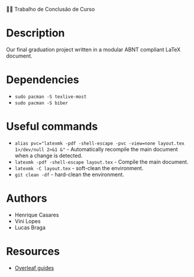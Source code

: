 :student: Trabalho de Conclusão de Curso

# Description
Our final graduation project written in a modular ABNT compliant LaTeX document.

# Dependencies
- `sudo pacman -S texlive-most`
- `sudo pacman -S biber`

# Useful commands
- `alias pvc="latexmk -pdf -shell-escape -pvc -view=none layout.tex 1>/dev/null 2>&1 &"` - Automatically recompile the main document when a change is detected.
- `latexmk -pdf -shell-escape layout.tex` - Compile the main document.
- `latexmk -C layout.tex` - soft-clean the environment.
- `git clean -df` - hard-clean the environment.

# Authors
- Henrique Casares
- Vini Lopes
- Lucas Braga

# Resources
- [Overleaf guides](https://www.overleaf.com/learn/latex/Main_Page)
